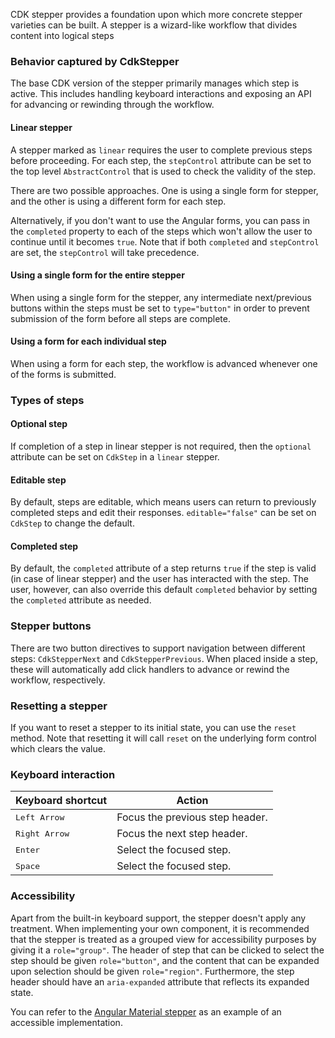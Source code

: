 CDK stepper provides a foundation upon which more concrete stepper varieties can be built. A
stepper is a wizard-like workflow that divides content into logical steps

### Behavior captured by CdkStepper
The base CDK version of the stepper primarily manages which step is active. This includes handling
keyboard interactions and exposing an API for advancing or rewinding through the workflow.

#### Linear stepper
A stepper marked as `linear` requires the user to complete previous steps before proceeding.
For each step, the `stepControl` attribute can be set to the top level `AbstractControl` that
is used to check the validity of the step.

There are two possible approaches. One is using a single form for stepper, and the other is
using a different form for each step.

Alternatively, if you don't want to use the Angular forms, you can pass in the `completed` property
to each of the steps which won't allow the user to continue until it becomes `true`. Note that if
both `completed` and `stepControl` are set, the `stepControl` will take precedence.

#### Using a single form for the entire stepper
When using a single form for the stepper, any intermediate next/previous buttons within the steps
must be set to `type="button"` in order to prevent submission of the form before all steps are
complete.

#### Using a form for each individual step
When using a form for each step, the workflow is advanced whenever one of the forms is submitted.

### Types of steps

#### Optional step
If completion of a step in linear stepper is not required, then the `optional` attribute can be set
on `CdkStep` in a `linear` stepper.

#### Editable step
By default, steps are editable, which means users can return to previously completed steps and
edit their responses. `editable="false"` can be set on `CdkStep` to change the default.

#### Completed step
By default, the `completed` attribute of a step returns `true` if the step is valid (in case of
linear stepper) and the user has interacted with the step. The user, however, can also override
this default `completed` behavior by setting the `completed` attribute as needed.

### Stepper buttons
There are two button directives to support navigation between different steps:
`CdkStepperNext` and `CdkStepperPrevious`. When placed inside a step, these will automatically
add click handlers to advance or rewind the workflow, respectively.

### Resetting a stepper
If you want to reset a stepper to its initial state, you can use the `reset` method. Note that
resetting it will call `reset` on the underlying form control which clears the value.

### Keyboard interaction
| Keyboard shortcut      | Action                          |
|------------------------|---------------------------------|
| <kbd>Left Arrow</kbd>  | Focus the previous step header. |
| <kbd>Right Arrow</kbd> | Focus the next step header.     |
| <kbd>Enter</kbd>       | Select the focused step.        |
| <kbd>Space</kbd>       | Select the focused step.        |

### Accessibility
Apart from the built-in keyboard support, the stepper doesn't apply any treatment. When implementing
your own component, it is recommended that the stepper is treated as a grouped view for accessibility
purposes by giving it a `role="group"`. The header of step that can be clicked to select the step
should be given `role="button"`, and the content that can be expanded upon selection should be given
`role="region"`. Furthermore, the step header should have an `aria-expanded` attribute that
reflects its expanded state.

You can refer to the [Angular Material stepper](https://github.com/angular/components/tree/main/src/material/stepper) as an example of an accessible implementation.
